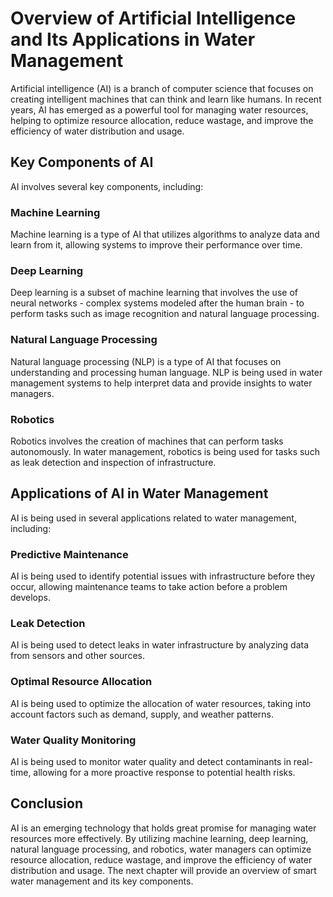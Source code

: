 Overview of Artificial Intelligence and Its Applications in Water Management
==========================================================================================

Artificial intelligence (AI) is a branch of computer science that focuses on creating intelligent machines that can think and learn like humans. In recent years, AI has emerged as a powerful tool for managing water resources, helping to optimize resource allocation, reduce wastage, and improve the efficiency of water distribution and usage.

Key Components of AI
--------------------

AI involves several key components, including:

### Machine Learning

Machine learning is a type of AI that utilizes algorithms to analyze data and learn from it, allowing systems to improve their performance over time.

### Deep Learning

Deep learning is a subset of machine learning that involves the use of neural networks - complex systems modeled after the human brain - to perform tasks such as image recognition and natural language processing.

### Natural Language Processing

Natural language processing (NLP) is a type of AI that focuses on understanding and processing human language. NLP is being used in water management systems to help interpret data and provide insights to water managers.

### Robotics

Robotics involves the creation of machines that can perform tasks autonomously. In water management, robotics is being used for tasks such as leak detection and inspection of infrastructure.

Applications of AI in Water Management
--------------------------------------

AI is being used in several applications related to water management, including:

### Predictive Maintenance

AI is being used to identify potential issues with infrastructure before they occur, allowing maintenance teams to take action before a problem develops.

### Leak Detection

AI is being used to detect leaks in water infrastructure by analyzing data from sensors and other sources.

### Optimal Resource Allocation

AI is being used to optimize the allocation of water resources, taking into account factors such as demand, supply, and weather patterns.

### Water Quality Monitoring

AI is being used to monitor water quality and detect contaminants in real-time, allowing for a more proactive response to potential health risks.

Conclusion
----------

AI is an emerging technology that holds great promise for managing water resources more effectively. By utilizing machine learning, deep learning, natural language processing, and robotics, water managers can optimize resource allocation, reduce wastage, and improve the efficiency of water distribution and usage. The next chapter will provide an overview of smart water management and its key components.
